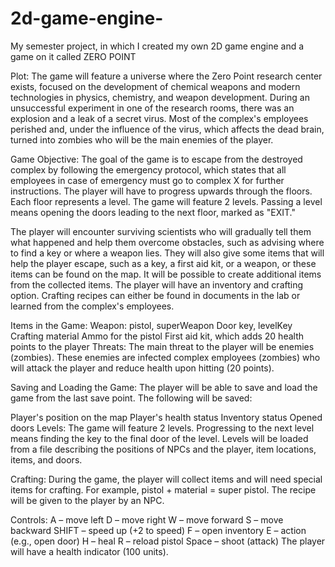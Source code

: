 # 2d-game-engine-
My semester project, in which I created my own 2D game engine and a game on it called ZERO POINT

Plot:
The game will feature a universe where the Zero Point research center exists, focused on the development of chemical weapons and modern technologies in physics, chemistry, and weapon development. During an unsuccessful experiment in one of the research rooms, there was an explosion and a leak of a secret virus. Most of the complex's employees perished and, under the influence of the virus, which affects the dead brain, turned into zombies who will be the main enemies of the player.

Game Objective:
The goal of the game is to escape from the destroyed complex by following the emergency protocol, which states that all employees in case of emergency must go to complex X for further instructions. The player will have to progress upwards through the floors. Each floor represents a level. The game will feature 2 levels. Passing a level means opening the doors leading to the next floor, marked as "EXIT."

The player will encounter surviving scientists who will gradually tell them what happened and help them overcome obstacles, such as advising where to find a key or where a weapon lies. They will also give some items that will help the player escape, such as a key, a first aid kit, or a weapon, or these items can be found on the map. It will be possible to create additional items from the collected items. The player will have an inventory and crafting option. Crafting recipes can either be found in documents in the lab or learned from the complex's employees.

Items in the Game:
Weapon: pistol, superWeapon
Door key, levelKey
Crafting material
Ammo for the pistol
First aid kit, which adds 20 health points to the player
Threats:
The main threat to the player will be enemies (zombies). These enemies are infected complex employees (zombies) who will attack the player and reduce health upon hitting (20 points).

Saving and Loading the Game:
The player will be able to save and load the game from the last save point. The following will be saved:

Player's position on the map
Player's health status
Inventory status
Opened doors
Levels:
The game will feature 2 levels. Progressing to the next level means finding the key to the final door of the level. Levels will be loaded from a file describing the positions of NPCs and the player, item locations, items, and doors.

Crafting:
During the game, the player will collect items and will need special items for crafting. For example, pistol + material = super pistol. The recipe will be given to the player by an NPC.

Controls:
A – move left
D – move right
W – move forward
S – move backward
SHIFT – speed up (+2 to speed)
F – open inventory
E – action (e.g., open door)
H – heal
R – reload pistol
Space – shoot (attack)
The player will have a health indicator (100 units).